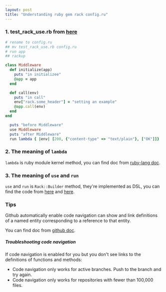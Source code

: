 ```yaml
---
layout: post
title: "Understanding ruby gem rack config.ru"
---
```


### 1. test_rack_use.rb from [here](https://github.com/chen172/rack/blob/master/my_own_test/test_rack_use.rb)
```ruby
# rename to config.ru
## mv test_rack_use.rb config.ru
# run app
## rackup

class Middleware
  def initialize(app)
    puts "in initializee"
    @app = app
  end

  def call(env)
    puts "in call"
    env["rack.some_header"] = "setting an example"
    @app.call(env)
  end
end

  puts "before Middleware"
  use Middleware
  puts "after Middleware"
  run lambda { |env| [200, {"content-type" => "text/plain"}, ["OK"]]}
  ```

### 2. The meaning of ```lambda```
```lambda``` is ruby module kernel method, you can find doc from [ruby-lang doc](https://docs.ruby-lang.org/en/master/Kernel.html#method-i-lambda).

### 3. The meaning of ```use``` and ```run```
```use``` and ```run``` is ```Rack::Builder``` method, they're implemented as DSL, you can find the code from [here](https://github.com/chen172/rack/blob/0b8d8394382a1d82889848b5c72531e0aa9403bf/lib/rack/builder.rb#L158) and [here](https://github.com/chen172/rack/blob/0b8d8394382a1d82889848b5c72531e0aa9403bf/lib/rack/builder.rb#L183).

### Tips
Github automatically enable code navigation can show and link definitions of a named entity corresponding to a reference to that entity.

You can find doc from [github doc](https://docs.github.com/en/repositories/working-with-files/using-files/navigating-code-on-github).

##### Troubleshooting code navigation

If code navigation is enabled for you but you don't see links to the definitions of functions and methods:
* Code navigation only works for active branches. Push to the branch and try again.
* Code navigation only works for repositories with fewer than 100,000 files.
